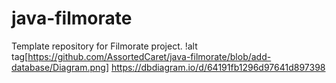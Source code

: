 # java-filmorate
Template repository for Filmorate project.
!alt tag[https://github.com/AssortedCaret/java-filmorate/blob/add-database/Diagram.png]
https://dbdiagram.io/d/64191fb1296d97641d897398

